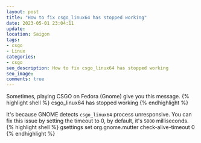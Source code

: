 ```yaml
---
layout: post
title: "How to fix csgo_linux64 has stopped working"
date: 2023-05-01 23:04:11
update:
location: Saigon
tags:
- csgo
- Linux
categories:
- csgo
seo_description: How to fix csgo_linux64 has stopped working
seo_image:
comments: true
---
```

Sometimes, playing CSGO on Fedora (Gnome) give you this message.
{% highlight shell %}
csgo_linux64 has stopped working
{% endhighlight %}

It's because GNOME detects `csgo_linux64` process unresponsive. You can fix this issue by setting the timeout to 0, by default, it's `5000` milliseconds.
{% highlight shell %}
gsettings set org.gnome.mutter check-alive-timeout 0
{% endhighlight %}
